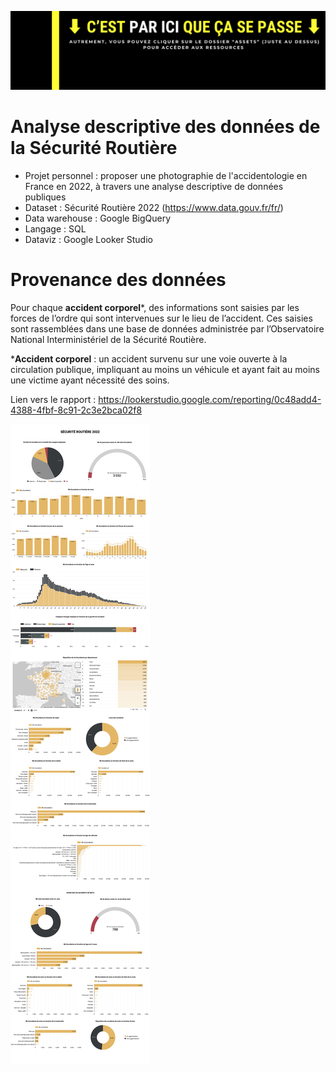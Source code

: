 ![](https://github.com/NoChip247/Securite-Routiere/blob/aa342c3f1701063e8dc83dd98452e64515a997e3/assets/images/secu_banner.png)

# Analyse descriptive des données de la Sécurité Routière
- Projet personnel : proposer une photographie de l'accidentologie en France en 2022, à travers une analyse descriptive de données publiques
- Dataset : Sécurité Routière 2022 (https://www.data.gouv.fr/fr/)
- Data warehouse : Google BigQuery
- Langage : SQL
- Dataviz : Google Looker Studio

# Provenance des données
Pour chaque **accident corporel***, des informations sont saisies par les forces de l’ordre qui sont intervenues sur le lieu de l’accident. Ces saisies sont rassemblées dans une base de données administrée par l’Observatoire National Interministériel de la Sécurité Routière.

***Accident corporel** : un accident survenu sur une voie ouverte à la circulation publique, impliquant au moins un véhicule et ayant fait au moins une victime ayant nécessité des soins.

Lien vers le rapport : https://lookerstudio.google.com/reporting/0c48add4-4388-4fbf-8c91-2c3e2bca02f8

![](https://github.com/NoChip247/Securite-Routiere/blob/3087052c1e209af8e60c3d8be9a0cf267048eca8/assets/images/Se%CC%81curite%CC%81_routie%CC%80re_2022.png)
